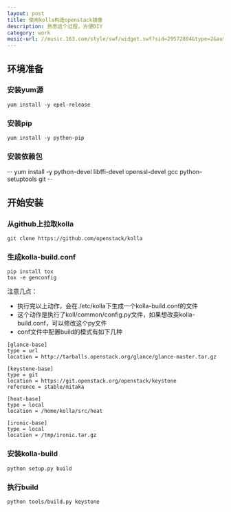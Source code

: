 ```yaml
---
layout: post
title: 使用kolla构造openstack镜像
description: 熟悉这个过程，方便DIY
category: work
music-url: //music.163.com/style/swf/widget.swf?sid=29572804&type=2&auto=1&width=278&height=32
---
```

## 环境准备
### 安装yum源
```
yum install -y epel-release 
```

### 安装pip
```
yum install -y python-pip
```

### 安装依赖包
···
yum install -y python-devel libffi-devel openssl-devel gcc python-setuptools git 
···

## 开始安装
### 从github上拉取kolla
```
git clone https://github.com/openstack/kolla
```

### 生成kolla-build.conf
```
pip install tox
tox -e genconfig
```
注意几点：
- 执行完以上动作，会在./etc/kolla下生成一个kolla-build.conf的文件
- 这个动作是执行了koll/common/config.py文件，如果想改变kolla-build.conf，可以修改这个py文件
- conf文件中配置build的模式有如下几种

```
[glance-base]
type = url
location = http://tarballs.openstack.org/glance/glance-master.tar.gz

[keystone-base]
type = git
location = https://git.openstack.org/openstack/keystone
reference = stable/mitaka

[heat-base]
type = local
location = /home/kolla/src/heat

[ironic-base]
type = local
location = /tmp/ironic.tar.gz
```


### 安装kolla-build
```
python setup.py build
```

### 执行build
```
python tools/build.py keystone
```



